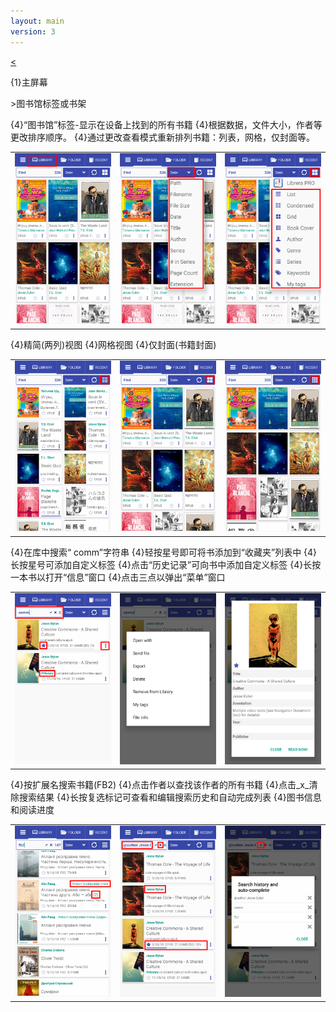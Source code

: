 ```yaml
---
layout: main
version: 3
---
```

[<](/wiki/faq)

{1}主屏幕

&gt;图书馆标签或书架

{4}“图书馆”标签-显示在设备上找到的所有书籍
{4}根据数据，文件大小，作者等更改排序顺序。
{4}通过更改查看模式重新排列书籍：列表，网格，仅封面等。

||||
|-|-|-|
|![](1.png)|![](2.png)|![](3.png)|


{4}精简(两列)视图
{4}网格视图
{4}仅封面(书籍封面)

||||
|-|-|-|
|![](4.png)|![](5.png)|![](6.png)|


{4}在库中搜索“ comm”字符串
{4}轻按星号即可将书添加到“收藏夹”列表中
{4}长按星号可添加自定义标签
{4}点击“历史记录”可向书中添加自定义标签
{4}长按一本书以打开“信息”窗口
{4}点击三点以弹出“菜单”窗口

||||
|-|-|-|
|![](7.png)|![](8.png)|![](9.png)|

{4}按扩展名搜索书籍(FB2)
{4}点击作者以查找该作者的所有书籍
{4}点击_x_清除搜索结果
{4}长按复选标记可查看和编辑搜索历史和自动完成列表
{4}图书信息和阅读进度

||||
|-|-|-|
|![](10.png)|![](11.png)|![](12.png)|
